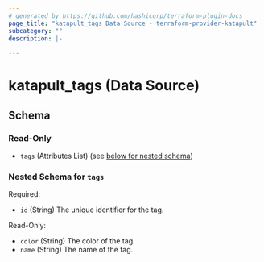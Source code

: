 ```yaml
---
# generated by https://github.com/hashicorp/terraform-plugin-docs
page_title: "katapult_tags Data Source - terraform-provider-katapult"
subcategory: ""
description: |-
  
---
```


# katapult_tags (Data Source)





<!-- schema generated by tfplugindocs -->
## Schema

### Read-Only

- `tags` (Attributes List) (see [below for nested schema](#nestedatt--tags))

<a id="nestedatt--tags"></a>
### Nested Schema for `tags`

Required:

- `id` (String) The unique identifier for the tag.

Read-Only:

- `color` (String) The color of the tag.
- `name` (String) The name of the tag.
